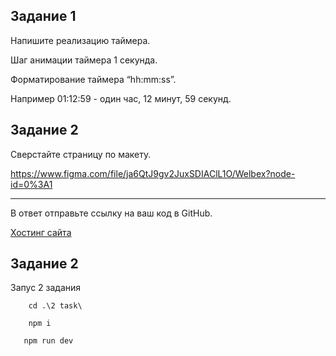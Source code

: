 ## Задание 1

Напишите реализацию таймера.

Шаг анимации таймера 1 секунда.

Форматирование таймера “hh:mm:ss”.

Например 01:12:59 - один час, 12 минут, 59 секунд.

## Задание 2

Сверстайте страницу по макету.

https://www.figma.com/file/ja6QtJ9gv2JuxSDIAClL1O/Welbex?node-id=0%3A1

---

В ответ отправьте ссылку на ваш код в GitHub.

[Хостинг сайта](https://amocrm-test-task.web.app)

## Задание 2
Запус 2 задания
```
    cd .\2 task\
```
```
    npm i
```
```
   npm run dev
```



